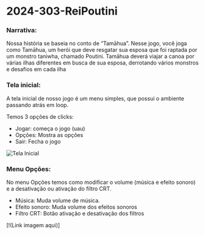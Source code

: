 # 2024-303-ReiPoutini
### Narrativa:

  Nossa história se baseia no conto de “Tamāhua”. Nesse jogo, você joga como Tamāhua, um herói que deve resgatar sua esposa que foi raptada por um monstro taniwha, chamado Poutini. Tamāhua deverá viajar a canoa por várias ilhas diferentes em busca de sua esposa, derrotando vários monstros e desafios em cada ilha

### Tela inicial:

  A tela inicial de nosso jogo é um menu simples, que possui o ambiente passando atrás em loop.

Temos 3 opções de clicks:

- Jogar: começa o jogo (uau)
- Opções: Mostra as opções
- Sair: Fecha o jogo
  
![Tela Inicial](https://lh3.google.com/u/1/d/1pC-BluVaml0jdje6obeQ6SDIrjV8ngfV=w1920-h972-iv1)

### Menu Opções:

  No menu Opções temos como modificar o volume (música e efeito sonoro) e a desativação ou ativação do filtro CRT.

- Música: Muda volume de música.
- Efeito sonoro: Muda volume dos efeitos sonoros
- Filtro CRT: Botão ativação e desativação dos filtros

[!(Link imagem aqui)]

